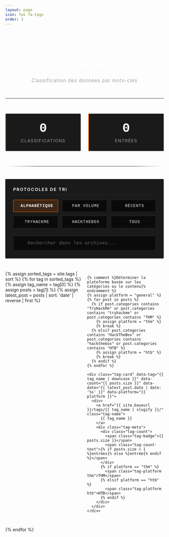 ```yaml
---
layout: page
icon: fas fa-tags
order: 2
---
```


<style>
  /* Variables Mechanicus - Orange subtil */
  :root {
    --mechanicus-orange: #ff6b00;
    --mechanicus-orange-subtle: rgba(255, 107, 0, 0.15);
    --mechanicus-orange-hover: rgba(255, 107, 0, 0.3);
    --mechanicus-black: #0a0a0a;
    --mechanicus-dark-grey: #1a1a1a;
    --mechanicus-mid-grey: #2a2a2a;
    --mechanicus-light-grey: #3a3a3a;
    --mechanicus-white: #ffffff;
    --mechanicus-text: #e8e8e8;
    --mechanicus-text-muted: #a0a0a0;
    --mechanicus-border: #2a2a2a;
  }

  .tags-header {
    text-align: center;
    margin-bottom: 3rem;
    padding: 2rem 0;
    border-bottom: 1px solid var(--mechanicus-border);
  }

  .tags-header h1 {
    font-size: 2.5rem;
    font-weight: 700;
    color: var(--mechanicus-white);
    margin-bottom: 0.5rem;
    text-transform: uppercase;
    letter-spacing: 3px;
    font-family: 'Courier New', monospace;
  }

  .tags-header p {
    color: var(--mechanicus-text-muted);
    font-size: 0.95rem;
    letter-spacing: 1px;
  }

  .stats-container {
    display: grid;
    grid-template-columns: repeat(auto-fit, minmax(180px, 1fr));
    gap: 1.5rem;
    margin-bottom: 3rem;
    max-width: 600px;
    margin-left: auto;
    margin-right: auto;
  }

  .stat-card {
    background: var(--mechanicus-dark-grey);
    border: 1px solid var(--mechanicus-border);
    border-left: 2px solid var(--mechanicus-orange);
    padding: 1.5rem;
    border-radius: 2px;
    text-align: center;
    transition: all 0.3s ease;
  }

  .stat-card:hover {
    background: var(--mechanicus-orange-subtle);
    transform: translateY(-2px);
  }

  .stat-number {
    font-size: 2.5rem;
    font-weight: 700;
    color: var(--mechanicus-white);
    font-family: 'Courier New', monospace;
    margin-bottom: 0.5rem;
  }

  .stat-label {
    color: var(--mechanicus-text-muted);
    font-size: 0.85rem;
    text-transform: uppercase;
    letter-spacing: 1.5px;
  }

  .controls-section {
    background: var(--mechanicus-dark-grey);
    border: 1px solid var(--mechanicus-border);
    border-radius: 2px;
    padding: 1.5rem;
    margin-bottom: 2.5rem;
  }

  .controls-label {
    color: var(--mechanicus-white);
    font-size: 0.85rem;
    text-transform: uppercase;
    letter-spacing: 2px;
    margin-bottom: 1rem;
    font-weight: 600;
    border-bottom: 1px solid var(--mechanicus-border);
    padding-bottom: 0.5rem;
  }

  .tags-controls {
    display: grid;
    grid-template-columns: repeat(auto-fit, minmax(140px, 1fr));
    gap: 0.75rem;
    margin-bottom: 1.5rem;
  }

  .sort-btn {
    padding: 0.7rem 1rem;
    background: var(--mechanicus-black);
    color: var(--mechanicus-text);
    border: 1px solid var(--mechanicus-border);
    border-radius: 2px;
    cursor: pointer;
    font-weight: 500;
    font-size: 0.8rem;
    text-transform: uppercase;
    letter-spacing: 1px;
    transition: all 0.25s ease;
    display: flex;
    align-items: center;
    justify-content: center;
    gap: 0.5rem;
    font-family: 'Courier New', monospace;
  }

  .sort-btn:hover {
    background: var(--mechanicus-orange-subtle);
    border-color: var(--mechanicus-orange);
    color: var(--mechanicus-white);
  }

  .sort-btn.active {
    background: var(--mechanicus-orange-subtle);
    color: var(--mechanicus-white);
    border-color: var(--mechanicus-orange);
    font-weight: 700;
  }

  .sort-btn i {
    font-size: 0.9rem;
    opacity: 0.7;
  }

  .search-container {
    position: relative;
  }

  .search-icon {
    position: absolute;
    left: 1rem;
    top: 50%;
    transform: translateY(-50%);
    color: var(--mechanicus-text-muted);
    font-size: 1rem;
  }

  .tag-search {
    width: 100%;
    padding: 0.85rem 1rem 0.85rem 2.8rem;
    font-size: 0.95rem;
    border: 1px solid var(--mechanicus-border);
    border-radius: 2px;
    background: var(--mechanicus-black);
    color: var(--mechanicus-white);
    font-family: 'Courier New', monospace;
    transition: all 0.3s ease;
  }

  .tag-search:focus {
    outline: none;
    border-color: var(--mechanicus-orange);
    background: var(--mechanicus-dark-grey);
    box-shadow: 0 0 0 2px var(--mechanicus-orange-subtle);
  }

  .tag-search::placeholder {
    color: var(--mechanicus-text-muted);
    opacity: 0.6;
  }

  .tags-grid {
    display: grid;
    grid-template-columns: repeat(auto-fill, minmax(220px, 1fr));
    gap: 1rem;
    margin-top: 2rem;
  }

  .tag-card {
    background: var(--mechanicus-dark-grey);
    border: 1px solid var(--mechanicus-border);
    border-left: 2px solid var(--mechanicus-orange);
    border-radius: 2px;
    padding: 1rem 1.2rem;
    transition: all 0.25s ease;
    display: flex;
    flex-direction: column;
    justify-content: space-between;
    position: relative;
    overflow: hidden;
    min-height: 90px;
  }

  .tag-card::before {
    content: '';
    position: absolute;
    top: 0;
    left: 0;
    width: 2px;
    height: 0;
    background: var(--mechanicus-orange);
    transition: height 0.3s ease;
  }

  .tag-card:hover::before {
    height: 100%;
  }

  .tag-card:hover {
    background: var(--mechanicus-orange-subtle);
    border-color: var(--mechanicus-orange);
    transform: translateX(3px);
  }

  .tag-name {
    font-size: 1.1rem;
    font-weight: 600;
    color: var(--mechanicus-white);
    margin-bottom: 0.6rem;
    text-decoration: none;
    display: block;
    font-family: 'Courier New', monospace;
    transition: color 0.25s ease;
    line-height: 1.3;
  }

  .tag-name:hover {
    color: var(--mechanicus-orange);
  }

  .tag-name::before {
    content: '# ';
    color: var(--mechanicus-orange);
    opacity: 0.5;
    font-weight: 400;
  }

  .tag-meta {
    display: flex;
    align-items: center;
    justify-content: space-between;
    gap: 0.5rem;
    margin-top: auto;
  }

  .tag-count {
    display: flex;
    align-items: center;
    gap: 0.5rem;
    color: var(--mechanicus-text-muted);
    font-size: 0.8rem;
  }

  .tag-badge {
    background: var(--mechanicus-orange-subtle);
    color: var(--mechanicus-white);
    padding: 0.2rem 0.5rem;
    border-radius: 2px;
    font-size: 0.75rem;
    font-weight: 700;
    font-family: 'Courier New', monospace;
    min-width: 28px;
    text-align: center;
    border: 1px solid var(--mechanicus-orange);
  }

  .tag-count-text {
    text-transform: lowercase;
    font-size: 0.75rem;
    letter-spacing: 0.5px;
    opacity: 0.8;
  }

  .tag-platform {
    font-size: 0.7rem;
    padding: 0.2rem 0.4rem;
    background: var(--mechanicus-black);
    border: 1px solid var(--mechanicus-border);
    border-radius: 2px;
    text-transform: uppercase;
    letter-spacing: 0.5px;
    color: var(--mechanicus-text-muted);
  }

  .tag-platform.thm {
    border-color: #1db954;
    color: #1db954;
  }

  .tag-platform.htb {
    border-color: #9fef00;
    color: #9fef00;
  }

  .no-results {
    text-align: center;
    padding: 4rem 2rem;
    color: var(--mechanicus-text-muted);
  }

  .no-results i {
    font-size: 3.5rem;
    margin-bottom: 1.5rem;
    opacity: 0.2;
  }

  .no-results p {
    font-size: 1rem;
    text-transform: uppercase;
    letter-spacing: 1px;
    font-family: 'Courier New', monospace;
    color: var(--mechanicus-white);
  }

  .mechanicus-divider {
    height: 1px;
    background: linear-gradient(to right, 
      transparent, 
      var(--mechanicus-border) 20%, 
      var(--mechanicus-border) 80%, 
      transparent
    );
    margin: 2.5rem 0;
  }

  /* Responsive */
  @media (max-width: 1024px) {
    .tags-grid {
      grid-template-columns: repeat(auto-fill, minmax(200px, 1fr));
    }
  }

  @media (max-width: 768px) {
    .tags-header h1 {
      font-size: 2rem;
      letter-spacing: 2px;
    }

    .tags-grid {
      grid-template-columns: repeat(auto-fill, minmax(180px, 1fr));
      gap: 0.8rem;
    }

    .tag-card {
      padding: 0.9rem 1rem;
      min-height: 85px;
    }

    .tag-name {
      font-size: 1rem;
    }
    
    .tags-controls {
      grid-template-columns: repeat(2, 1fr);
    }

    .stat-number {
      font-size: 2rem;
    }
  }

  @media (max-width: 580px) {
    .tags-grid {
      grid-template-columns: 1fr;
    }

    .tags-controls {
      grid-template-columns: 1fr;
    }

    .stats-container {
      grid-template-columns: 1fr;
      max-width: 300px;
    }

    .tags-header h1 {
      font-size: 1.6rem;
      letter-spacing: 1px;
    }

    .tag-card {
      min-height: 80px;
    }
  }

  @media (max-width: 380px) {
    .tags-header h1 {
      font-size: 1.4rem;
    }

    .tag-name {
      font-size: 0.95rem;
    }

    .tag-card {
      padding: 0.8rem;
    }
  }
</style>

<div class="tags-header">
  <h1>DATA ARCHIVES</h1>
  <p>Classification des données par mots-clés</p>
</div>

<div class="stats-container">
  <div class="stat-card">
    <div class="stat-number" id="total-tags">0</div>
    <div class="stat-label">Classifications</div>
  </div>
  <div class="stat-card">
    <div class="stat-number" id="total-posts">0</div>
    <div class="stat-label">Entrées</div>
  </div>
</div>

<div class="mechanicus-divider"></div>

<div class="controls-section">
  <div class="controls-label">PROTOCOLES DE TRI</div>
  
  <div class="tags-controls">
    <button class="sort-btn active" onclick="sortTags('alpha')" id="btn-alpha">
      <i class="fas fa-sort-alpha-down"></i>
      <span>Alphabétique</span>
    </button>
    <button class="sort-btn" onclick="sortTags('count')" id="btn-count">
      <i class="fas fa-sort-numeric-down"></i>
      <span>Par volume</span>
    </button>
    <button class="sort-btn" onclick="sortTags('recent')" id="btn-recent">
      <i class="fas fa-clock"></i>
      <span>Récents</span>
    </button>
    <button class="sort-btn" onclick="sortTags('thm')" id="btn-thm">
      <i class="fas fa-flag"></i>
      <span>TryHackMe</span>
    </button>
    <button class="sort-btn" onclick="sortTags('htb')" id="btn-htb">
      <i class="fas fa-cube"></i>
      <span>HackTheBox</span>
    </button>
    <button class="sort-btn" onclick="sortTags('all')" id="btn-all">
      <i class="fas fa-list"></i>
      <span>Tous</span>
    </button>
  </div>

  <div class="search-container">
    <i class="fas fa-search search-icon"></i>
    <input 
      type="text" 
      class="tag-search" 
      id="tag-search" 
      placeholder="Rechercher dans les archives..."
      onkeyup="filterTags()"
    >
  </div>
</div>

<div class="tags-grid" id="tags-container">
  {% assign sorted_tags = site.tags | sort %}
  {% for tag in sorted_tags %}
    {% assign tag_name = tag[0] %}
    {% assign posts = tag[1] %}
    {% assign latest_post = posts | sort: 'date' | reverse | first %}
    
    {% comment %}Déterminer la plateforme basée sur les catégories ou le contenu{% endcomment %}
    {% assign platform = "general" %}
    {% for post in posts %}
      {% if post.categories contains "TryHackMe" or post.categories contains "tryhackme" or post.categories contains "THM" %}
        {% assign platform = "thm" %}
        {% break %}
      {% elsif post.categories contains "HackTheBox" or post.categories contains "hackthebox" or post.categories contains "HTB" %}
        {% assign platform = "htb" %}
        {% break %}
      {% endif %}
    {% endfor %}
    
    <div class="tag-card" data-tag="{{ tag_name | downcase }}" data-count="{{ posts.size }}" data-date="{{ latest_post.date | date: '%s' }}" data-platform="{{ platform }}">
      <div>
        <a href="{{ site.baseurl }}/tags/{{ tag_name | slugify }}/" class="tag-name">
          {{ tag_name }}
        </a>
        <div class="tag-meta">
          <div class="tag-count">
            <span class="tag-badge">{{ posts.size }}</span>
            <span class="tag-count-text">{% if posts.size > 1 %}entrées{% else %}entrée{% endif %}</span>
          </div>
          {% if platform == "thm" %}
            <span class="tag-platform thm">THM</span>
          {% elsif platform == "htb" %}
            <span class="tag-platform htb">HTB</span>
          {% endif %}
        </div>
      </div>
    </div>
  {% endfor %}
</div>

<div class="no-results" id="no-results" style="display: none;">
  <i class="fas fa-exclamation-triangle"></i>
  <p>Aucune donnée trouvée</p>
</div>

<script>
  // Initialisation
  document.addEventListener('DOMContentLoaded', function() {
    const totalTags = document.querySelectorAll('.tag-card').length;
    let totalPosts = 0;
    
    document.querySelectorAll('.tag-card').forEach(card => {
      totalPosts += parseInt(card.dataset.count);
    });
    
    animateCounter('total-tags', totalTags);
    animateCounter('total-posts', totalPosts);
  });

  function animateCounter(elementId, targetValue) {
    const element = document.getElementById(elementId);
    const duration = 800;
    const steps = 25;
    const increment = targetValue / steps;
    let current = 0;
    
    const timer = setInterval(() => {
      current += increment;
      if (current >= targetValue) {
        element.textContent = targetValue;
        clearInterval(timer);
      } else {
        element.textContent = Math.floor(current);
      }
    }, duration / steps);
  }

  function sortTags(method) {
    const container = document.getElementById('tags-container');
    const cards = Array.from(container.getElementsByClassName('tag-card'));
    
    // Gestion des boutons actifs
    document.querySelectorAll('.sort-btn').forEach(btn => btn.classList.remove('active'));
    document.getElementById(`btn-${method}`).classList.add('active');
    
    // Filtrage par plateforme
    if (method === 'thm' || method === 'htb') {
      cards.forEach(card => {
        if (card.dataset.platform === method) {
          card.style.display = 'flex';
        } else {
          card.style.display = 'none';
        }
      });
      
      // Tri alphabétique après filtrage
      const visibleCards = cards.filter(card => card.style.display !== 'none');
      visibleCards.sort((a, b) => a.dataset.tag.localeCompare(b.dataset.tag));
      visibleCards.forEach(card => container.appendChild(card));
      
      updateNoResults();
      return;
    }
    
    // Afficher tous les tags si "all"
    if (method === 'all') {
      cards.forEach(card => {
        card.style.display = 'flex';
      });
    }
    
    // Tri des cartes
    cards.sort((a, b) => {
      switch(method) {
        case 'alpha':
        case 'all':
          return a.dataset.tag.localeCompare(b.dataset.tag);
        case 'count':
          return parseInt(b.dataset.count) - parseInt(a.dataset.count);
        case 'recent':
          return parseInt(b.dataset.date) - parseInt(a.dataset.date);
        default:
          return 0;
      }
    });
    
    // Réorganisation avec animation
    cards.forEach((card, index) => {
      card.style.opacity = '0';
      card.style.transform = 'translateY(10px)';
      
      setTimeout(() => {
        container.appendChild(card);
        setTimeout(() => {
          card.style.opacity = '1';
          card.style.transform = 'translateY(0)';
        }, 10);
      }, index * 20);
    });
    
    updateNoResults();
  }

  function filterTags() {
    const searchTerm = document.getElementById('tag-search').value.toLowerCase();
    const cards = document.querySelectorAll('.tag-card');
    
    cards.forEach(card => {
      const tagName = card.dataset.tag;
      if (tagName.includes(searchTerm)) {
        card.style.display = 'flex';
        card.style.opacity = '1';
        card.style.transform = 'translateY(0)';
      } else {
        card.style.opacity = '0';
        card.style.transform = 'translateY(-5px)';
        setTimeout(() => {
          card.style.display = 'none';
        }, 200);
      }
    });
    
    updateNoResults();
  }

  function updateNoResults() {
    const cards = document.querySelectorAll('.tag-card');
    const visibleCount = Array.from(cards).filter(card => card.style.display !== 'none').length;
    const noResults = document.getElementById('no-results');
    
    if (visibleCount === 0) {
      noResults.style.display = 'block';
    } else {
      noResults.style.display = 'none';
    }
  }

  // Ajout de transitions CSS
  document.querySelectorAll('.tag-card').forEach(card => {
    card.style.transition = 'opacity 0.25s ease, transform 0.25s ease';
  });
</script>